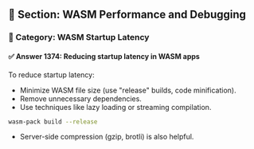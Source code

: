 ## 📘 Section: WASM Performance and Debugging
### 🔹 Category: WASM Startup Latency
#### ✅ Answer 1374: Reducing startup latency in WASM apps

To reduce startup latency:
- Minimize WASM file size (use "release" builds, code minification).
- Remove unnecessary dependencies.
- Use techniques like lazy loading or streaming compilation.

```sh
wasm-pack build --release
```

- Server-side compression (gzip, brotli) is also helpful.
